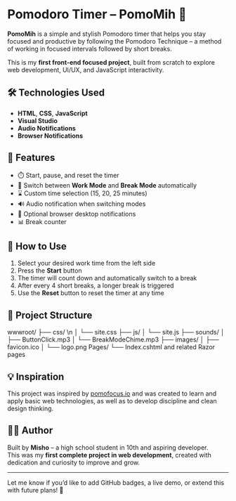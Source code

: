 # Pomodoro Timer – PomoMih 🍅

**PomoMih** is a simple and stylish Pomodoro timer that helps you stay focused and productive by following the Pomodoro Technique – a method of working in focused intervals followed by short breaks.

This is my **first front-end focused project**, built from scratch to explore web development, UI/UX, and JavaScript interactivity.

## 🛠️ Technologies Used

- **HTML**, **CSS**, **JavaScript**
- **Visual Studio**
- **Audio Notifications**
- **Browser Notifications**

## 🚀 Features

- ⏱️ Start, pause, and reset the timer  
- 🔄 Switch between **Work Mode** and **Break Mode** automatically  
- ⌛ Custom time selection (15, 20, 25 minutes)  
- 🔊 Audio notification when switching modes  
- 🔔 Optional browser desktop notifications  
- 📊 Break counter

## 🎯 How to Use

1. Select your desired work time from the left side  
2. Press the **Start** button  
3. The timer will count down and automatically switch to a break  
4. After every 4 short breaks, a longer break is triggered  
5. Use the **Reset** button to reset the timer at any time

## 📁 Project Structure
wwwroot/
├── css/ \n
│ └── site.css
├── js/
│ └── site.js
├── sounds/
│ ├── ButtonClick.mp3
│ └── BreakModeChime.mp3
├── images/
│ ├── favicon.ico
│ └── logo.png
Pages/
└── Index.cshtml and related Razor pages

## 💡 Inspiration

This project was inspired by [pomofocus.io](https://pomofocus.io/) and was created to learn and apply basic web technologies, as well as to develop discipline and clean design thinking.

## 👨‍💻 Author

Built by **Misho** – a high school student in 10th and aspiring developer.  
This was my **first complete project in web development**, created with dedication and curiosity to improve and grow.

---

Let me know if you’d like to add GitHub badges, a live demo, or extend this with future plans! 🚀


